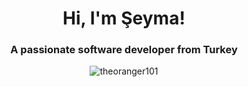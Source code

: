 <h1 align="center">Hi, I'm Şeyma!</h1>
<h3 align="center">A passionate software developer from Turkey</h3> 

<p align="center"><img src="https://github-readme-stats.vercel.app/api/top-langs?username=theoranger101&show_icons=true&locale=en&layout=compact" alt="theoranger101" /></p>



